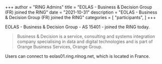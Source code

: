 +++
author = "RING Admins"
title = "EOLAS - Business & Decision Group (FR) joined the RING"
date = "2021-10-31"
description = "EOLAS - Business & Decision Group (FR) joined the RING"
categories = [
    "participants",
]
+++

EOLAS - Business & Decision Group - AS 15401 - joined the RING today.

> Business & Decision is a service, consulting and systems integration company specialising in data and digital technologies and is part of Orange Business Services, Orange Group.

Users can connect to eolas01.ring.nlnog.net, which is located in France.
